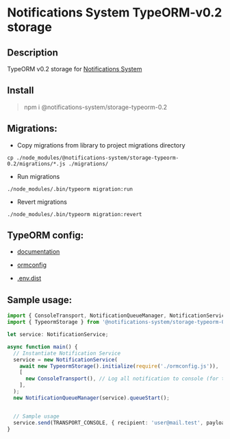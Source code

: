 # Notifications System TypeORM-v0.2 storage

## Description

TypeORM v0.2 storage for [Notifications System](https://www.npmjs.com/package/@notifications-system/core)

## Install

> npm i @notifications-system/storage-typeorm-0.2

## Migrations:

- Copy migrations from library to project migrations directory

```
cp ./node_modules/@notifications-system/storage-typeorm-0.2/migrations/*.js ./migrations/
```

- Run migrations

```
./node_modules/.bin/typeorm migration:run
```

- Revert migrations

```
./node_modules/.bin/typeorm migration:revert
```

## TypeORM config:

- [documentation](https://typeorm.biunav.com/en/using-ormconfig.html#creating-a-new-connection-from-the-configuration-file)

- [ormconfig](https://github.com/powercode-team/notifications-node/tree/main/packages/storage/typeorm-0.2/ormconfig.js)
- [.env.dist](https://github.com/powercode-team/notifications-node/tree/main/packages/storage/typeorm-0.2/.env.dist)

## Sample usage:

```typescript
import { ConsoleTransport, NotificationQueueManager, NotificationService, TRANSPORT_CONSOLE } from '@notifications-system/core';
import { TypeormStorage } from '@notifications-system/storage-typeorm-0.2';

let service: NotificationService;

async function main() {
  // Instantiate Notification Service
  service = new NotificationService(
    await new TypeormStorage().initialize(require('./ormconfig.js')),
    [
      new ConsoleTransport(), // Log all notification to console (for test/demo purpose)
    ],
  );
  new NotificationQueueManager(service).queueStart();


  // Sample usage
  service.send(TRANSPORT_CONSOLE, { recipient: 'user@mail.test', payload: 'Test Notification' });
}
```
